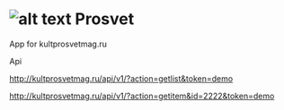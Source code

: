 # ![alt text](http://kultprosvetmag.ru/bitrix/templates/adeve/images/prosvet-logo.png) Prosvet

App for kultprosvetmag.ru

Api 

http://kultprosvetmag.ru/api/v1/?action=getlist&token=demo

http://kultprosvetmag.ru/api/v1/?action=getitem&id=2222&token=demo



